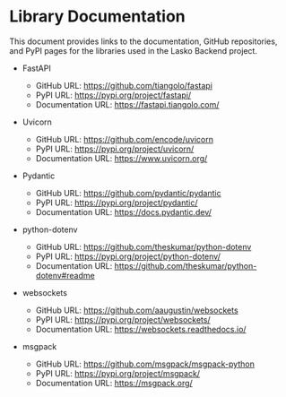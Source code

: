 # Library Documentation

This document provides links to the documentation, GitHub repositories, and PyPI pages for the libraries used in the Lasko Backend project.

* FastAPI
   * GitHub URL: https://github.com/tiangolo/fastapi
   * PyPI URL: https://pypi.org/project/fastapi/
   * Documentation URL: https://fastapi.tiangolo.com/

* Uvicorn
   * GitHub URL: https://github.com/encode/uvicorn
   * PyPI URL: https://pypi.org/project/uvicorn/
   * Documentation URL: https://www.uvicorn.org/

* Pydantic
   * GitHub URL: https://github.com/pydantic/pydantic
   * PyPI URL: https://pypi.org/project/pydantic/
   * Documentation URL: https://docs.pydantic.dev/

* python-dotenv
   * GitHub URL: https://github.com/theskumar/python-dotenv
   * PyPI URL: https://pypi.org/project/python-dotenv/
   * Documentation URL: https://github.com/theskumar/python-dotenv#readme

* websockets
   * GitHub URL: https://github.com/aaugustin/websockets
   * PyPI URL: https://pypi.org/project/websockets/
   * Documentation URL: https://websockets.readthedocs.io/

* msgpack
   * GitHub URL: https://github.com/msgpack/msgpack-python
   * PyPI URL: https://pypi.org/project/msgpack/
   * Documentation URL: https://msgpack.org/